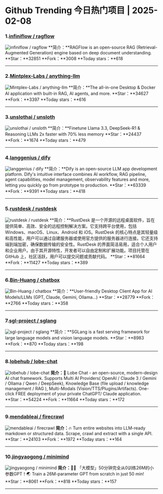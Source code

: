 # Github Trending 今日热门项目 | 2025-02-08
### 1.[infiniflow / ragflow](https://github.com/infiniflow/ragflow)

![infiniflow / ragflow](https://opengraph.githubassets.com/01d9c63527a3bdb9d894715529de080f4592c4f9022ad86451ef15bb97c11a3b/infiniflow/ragflow)
**简介：**RAGFlow is an open-source RAG (Retrieval-Augmented Generation) engine based on deep document understanding.
**Star：**32851
**Fork：**3008
**Today stars：**618

---

### 2.[Mintplex-Labs / anything-llm](https://github.com/Mintplex-Labs/anything-llm)

![Mintplex-Labs / anything-llm](https://repository-images.githubusercontent.com/649170660/c5b68040-7062-4d38-bf7f-f6e57c8d2396)
**简介：**The all-in-one Desktop & Docker AI application with built-in RAG, AI agents, and more.
**Star：**34627
**Fork：**3397
**Today stars：**616

---

### 3.[unslothai / unsloth](https://github.com/unslothai/unsloth)

![unslothai / unsloth](https://repository-images.githubusercontent.com/725205304/5cddb831-01b1-4ec2-b45f-e1f17dde22ce)
**简介：**Finetune Llama 3.3, DeepSeek-R1 & Reasoning LLMs 2x faster with 70% less memory
**Star：**24437
**Fork：**1674
**Today stars：**479

---

### 4.[langgenius / dify](https://github.com/langgenius/dify)

![langgenius / dify](https://repository-images.githubusercontent.com/626805178/9be4b2a3-59f8-4cf3-9ff3-5bf53f02d1c0)
**简介：**Dify is an open-source LLM app development platform. Dify's intuitive interface combines AI workflow, RAG pipeline, agent capabilities, model management, observability features and more, letting you quickly go from prototype to production.
**Star：**63339
**Fork：**9391
**Today stars：**418

---

### 5.[rustdesk / rustdesk](https://github.com/rustdesk/rustdesk)

![rustdesk / rustdesk](https://repository-images.githubusercontent.com/299354207/a577aeea-619e-4f64-8dec-19f2550e7500)
**简介：**RustDesk 是一个开源的远程桌面软件，旨在提供简单、高效、安全的远程控制解决方案。它支持跨平台使用，包括 Windows、macOS、Linux、Android 和 iOS。RustDesk 的核心特点是其轻量级和高性能，用户可以通过自建服务器或使用官方提供的服务器进行连接。它还支持端到端加密，确保数据传输的安全性。RustDesk 的界面简洁易用，适合个人用户和企业用户。由于其开源特性，开发者可以自由定制和扩展功能。项目托管在 GitHub 上，社区活跃，用户可以提交问题或贡献代码。
**Star：**81664
**Fork：**11427
**Today stars：**389

---

### 6.[Bin-Huang / chatbox](https://github.com/Bin-Huang/chatbox)

![Bin-Huang / chatbox](https://opengraph.githubassets.com/ace944cc587f6808b6d345cd8b4e072d514ac731f092010bbb38daf35cd49bb5/Bin-Huang/chatbox)
**简介：**User-friendly Desktop Client App for AI Models/LLMs (GPT, Claude, Gemini, Ollama...)
**Star：**28779
**Fork：**2766
**Today stars：**358

---

### 7.[sgl-project / sglang](https://github.com/sgl-project/sglang)

![sgl-project / sglang](https://opengraph.githubassets.com/7776e272d171d40c634a6ec4b7ad7a424a8a1fe0f0c94cac674b78d377b28e06/sgl-project/sglang)
**简介：**SGLang is a fast serving framework for large language models and vision language models.
**Star：**8983
**Fork：**870
**Today stars：**198

---

### 8.[lobehub / lobe-chat](https://github.com/lobehub/lobe-chat)

![lobehub / lobe-chat](https://repository-images.githubusercontent.com/643445235/0c78d33a-5855-4941-ab49-5798aa384a61)
**简介：**🤯 Lobe Chat - an open-source, modern-design AI chat framework. Supports Multi AI Providers( OpenAI / Claude 3 / Gemini / Ollama / Qwen / DeepSeek), Knowledge Base (file upload / knowledge management / RAG ), Multi-Modals (Vision/TTS/Plugins/Artifacts). One-click FREE deployment of your private ChatGPT/ Claude application.
**Star：**54224
**Fork：**11664
**Today stars：**172

---

### 9.[mendableai / firecrawl](https://github.com/mendableai/firecrawl)

![mendableai / firecrawl](https://opengraph.githubassets.com/52d2b75906eacfa3c8075662253e2065e6dc74968a812fad5dfe3df2ff1d409c/mendableai/firecrawl)
**简介：**🔥 Turn entire websites into LLM-ready markdown or structured data. Scrape, crawl and extract with a single API.
**Star：**24103
**Fork：**1972
**Today stars：**164

---

### 10.[jingyaogong / minimind](https://github.com/jingyaogong/minimind)

![jingyaogong / minimind](https://opengraph.githubassets.com/7446b34850308542bca23fd3b31828989bbbea3dab5c3629a090ae42bc9f0086/jingyaogong/minimind)
**简介：**🚀🚀 「大模型」50分钟完全从0训练26M的小参数GPT！🌏 Train a 26M-parameter GPT from scratch in just 50 min!
**Star：**8061
**Fork：**818
**Today stars：**157

---

